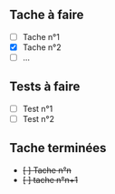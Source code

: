## Tache à faire

- [ ] Tache n°1
- [x] Tache n°2
- [ ] ...

## Tests à faire

- [ ] Test n°1
- [ ] Test n°2

## Tache terminées

- ~~[ ] Tache n°n~~
- ~~[ ] tache n°n+1~~